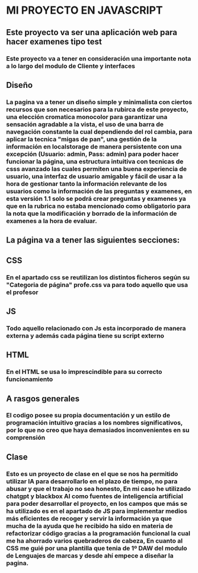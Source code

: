 # MI PROYECTO EN JAVASCRIPT
## Este proyecto va ser una aplicación web para hacer examenes tipo test
### Este proyecto va a tener en consideración una importante nota a lo largo del modulo de Cliente y interfaces
## Diseño
### La pagina va a tener un diseño simple y minimalista con ciertos recursos que son necesarios para la rubirca de este proyecto, una elección cromatica monocolor para garantizar una sensación agradable a la vista, el uso de una barra de navegación constante la cual dependiendo del rol cambia, para aplicar la tecnica "migas de pan", una gestión de la información en localstorage de manera persistente con una excepción (Usuario: admin, Pass: admin) para poder hacer funcionar la página, una estructura intuitiva con tecnicas de csss avanzado las cuales permiten una buena experiencia de usuario, una interfaz de usuario amigable y fácil de usar a la hora de gestionar tanto la información relevante de los usuarios como la información de las preguntas y examenes, en esta versión 1.1 solo se podrá crear preguntas y examenes ya que en la rubrica no estaba mencionado como obligatorio para la nota que la modificación y borrado de la información de examenes a la hora de evaluar.
## La página va a tener las siguientes secciones:
## CSS
### En el apartado css se reutilizan los distintos ficheros según su "Categoria de página" profe.css va para todo aquello que usa el profesor
## JS
### Todo aquello relacionado con Js esta incorporado de manera externa y además cada página tiene su script externo
## HTML
### En el HTML se usa lo imprescindible para su correcto funcionamiento
## A rasgos generales
### El codigo posee su propia documentación y un estilo de programación intuitivo gracias a los nombres significativos, por lo que no creo que haya demasiados inconvenientes en su comprensión
## Clase
### Esto es un proyecto de clase en el que se nos ha permitido utilizar IA para desarrollarlo en el plazo de tiempo, no para abusar y que el trabajo no sea honesto, En mi caso he utilizado chatgpt y blackbox AI como fuentes de inteligencia artificial para poder desarrollar el proyecto, en los campos que más se ha utilizado es en el apartado de JS para implementar medios más eficientes de recoger y servir la información ya que mucha de la ayuda que he recibido ha sido en materia de refactorizar código gracias a la programación funcional la cual me ha ahorrado varios quebraderos de cabeza, En cuanto al CSS me guié por una plantilla que tenia de 1º DAW del modulo de Lenguajes de marcas y desde ahí empece a diseñar la pagina.